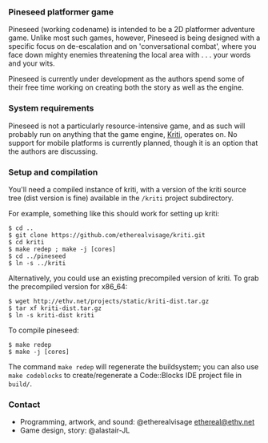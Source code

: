### Pineseed platformer game

Pineseed (working codename) is intended to be a 2D platformer adventure game.
Unlike most such games, however, Pineseed is being designed with a specific
focus on de-escalation and on 'conversational combat', where you face down
mighty enemies threatening the local area with . . . your words and your wits.

Pineseed is currently under development as the authors spend some of their free
time working on creating both the story as well as the engine.

### System requirements

Pineseed is not a particularly resource-intensive game, and as such will
probably run on anything that the game engine,
[Kriti](https://github.com/etherealvisage/kriti), operates on. No support for
mobile platforms is currently planned, though it is an option that the authors
are discussing.

### Setup and compilation

You'll need a compiled instance of kriti, with a version of the kriti source
tree (dist version is fine) available in the `/kriti` project subdirectory.

For example, something like this should work for setting up kriti:

    $ cd ..
    $ git clone https://github.com/etherealvisage/kriti.git
    $ cd kriti
    $ make redep ; make -j [cores]
    $ cd ../pineseed
    $ ln -s ../kriti

Alternatively, you could use an existing precompiled version of kriti. To grab
the precompiled version for x86_64:

    $ wget http://ethv.net/projects/static/kriti-dist.tar.gz
    $ tar xf kriti-dist.tar.gz
    $ ln -s kriti-dist kriti

To compile pineseed:

    $ make redep
    $ make -j [cores]

The command `make redep` will regenerate the buildsystem; you can also use
`make codeblocks` to create/regenerate a Code::Blocks IDE project file in
`build/`.

### Contact

* Programming, artwork, and sound: @etherealvisage <ethereal@ethv.net>
* Game design, story: @alastair-JL
